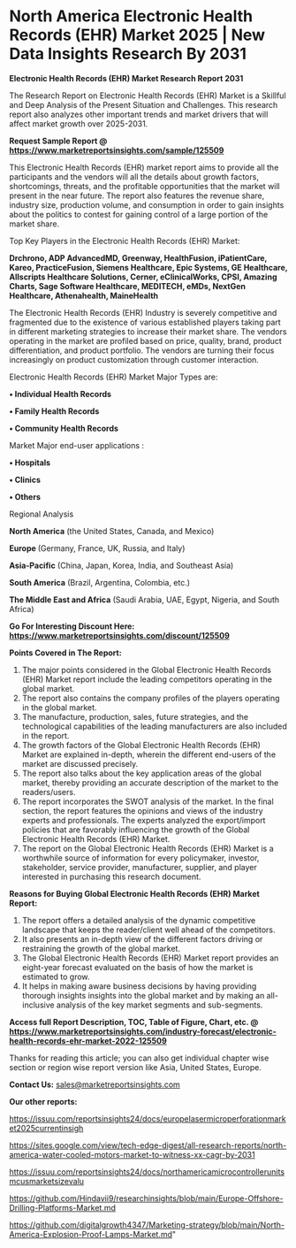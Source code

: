 # North America Electronic Health Records (EHR) Market 2025 | New Data Insights Research By 2031

<strong>Electronic Health Records (EHR) Market Research Report 2031</strong>

The Research Report on Electronic Health Records (EHR) Market is a Skillful and Deep Analysis of the Present Situation and Challenges. This research report also analyzes other important trends and market drivers that will affect market growth over 2025-2031.

<strong>Request Sample Report @ <a href=https://www.marketreportsinsights.com/sample/125509>https://www.marketreportsinsights.com/sample/125509</a></strong>

This Electronic Health Records (EHR) market report aims to provide all the participants and the vendors will all the details about growth factors, shortcomings, threats, and the profitable opportunities that the market will present in the near future. The report also features the revenue share, industry size, production volume, and consumption in order to gain insights about the politics to contest for gaining control of a large portion of the market share.

Top Key Players in the Electronic Health Records (EHR) Market:

<strong>Drchrono, ADP AdvancedMD, Greenway, HealthFusion, iPatientCare, Kareo, PracticeFusion, Siemens Healthcare, Epic Systems, GE Healthcare, Allscripts Healthcare Solutions, Cerner, eClinicalWorks, CPSI, Amazing Charts, Sage Software Healthcare, MEDITECH, eMDs, NextGen Healthcare, Athenahealth, MaineHealth</strong>

The Electronic Health Records (EHR) Industry is severely competitive and fragmented due to the existence of various established players taking part in different marketing strategies to increase their market share. The vendors operating in the market are profiled based on price, quality, brand, product differentiation, and product portfolio. The vendors are turning their focus increasingly on product customization through customer interaction.

Electronic Health Records (EHR) Market Major Types are:

<strong>• Individual Health Records

• Family Health Records

• Community Health Records</strong>

Market Major end-user applications :

<strong>• Hospitals

• Clinics

• Others</strong>

Regional Analysis

</u><strong><b>North America</b></strong> (the United States, Canada, and Mexico)

<strong><b>Europe </b></strong>(Germany, France, UK, Russia, and Italy)

<strong><b>Asia-Pacific</b></strong> (China, Japan, Korea, India, and Southeast Asia)

<strong><b>South America</b></strong> (Brazil, Argentina, Colombia, etc.)

<strong><b>The Middle East and Africa</b></strong> (Saudi Arabia, UAE, Egypt, Nigeria, and South Africa)

<strong>Go For Interesting Discount Here: <a href=https://www.marketreportsinsights.com/discount/125509>https://www.marketreportsinsights.com/discount/125509</a></strong>

<strong>Points Covered in The Report:</strong>
<ol>
  <li>The major points considered in the Global Electronic Health Records (EHR) Market report include the leading competitors operating in the global market.</li>
  <li>The report also contains the company profiles of the players operating in the global market.</li>
  <li>The manufacture, production, sales, future strategies, and the technological capabilities of the leading manufacturers are also included in the report.</li>
  <li>The growth factors of the Global Electronic Health Records (EHR) Market are explained in-depth, wherein the different end-users of the market are discussed precisely.</li>
  <li>The report also talks about the key application areas of the global market, thereby providing an accurate description of the market to the readers/users.</li>
  <li>The report incorporates the SWOT analysis of the market. In the final section, the report features the opinions and views of the industry experts and professionals. The experts analyzed the export/import policies that are favorably influencing the growth of the Global Electronic Health Records (EHR) Market.</li>
  <li>The report on the Global Electronic Health Records (EHR) Market is a worthwhile source of information for every policymaker, investor, stakeholder, service provider, manufacturer, supplier, and player interested in purchasing this research document.</li>
</ol>
<strong>Reasons for Buying Global Electronic Health Records (EHR) Market Report:</strong>

<ol>
  <li>The report offers a detailed analysis of the dynamic competitive landscape that keeps the reader/client well ahead of the competitors.</li>
  <li>It also presents an in-depth view of the different factors driving or restraining the growth of the global market.</li>
  <li>The Global Electronic Health Records (EHR) Market report provides an eight-year forecast evaluated on the basis of how the market is estimated to grow.</li>
  <li>It helps in making aware business decisions by having providing thorough insights insights into the global market and by making an all-inclusive analysis of the key market segments and sub-segments.</li>
</ol>
<strong>Access full Report Description, TOC, Table of Figure, Chart, etc. @ <a href=https://www.marketreportsinsights.com/industry-forecast/electronic-health-records-ehr-market-2022-125509>https://www.marketreportsinsights.com/industry-forecast/electronic-health-records-ehr-market-2022-125509</a></strong>


Thanks for reading this article; you can also get individual chapter wise section or region wise report version like Asia, United States, Europe.

<strong>Contact Us:</strong>
sales@marketreportsinsights.com

<strong>Our other reports:</strong>

<a href=https://issuu.com/reportsinsights24/docs/europelasermicroperforationmarket2025currentinsigh>https://issuu.com/reportsinsights24/docs/europelasermicroperforationmarket2025currentinsigh</a>

<a href=https://sites.google.com/view/tech-edge-digest/all-research-reports/north-america-water-cooled-motors-market-to-witness-xx-cagr-by-2031>https://sites.google.com/view/tech-edge-digest/all-research-reports/north-america-water-cooled-motors-market-to-witness-xx-cagr-by-2031</a>

<a href=https://issuu.com/reportsinsights24/docs/northamericamicrocontrollerunitsmcusmarketsizevalu>https://issuu.com/reportsinsights24/docs/northamericamicrocontrollerunitsmcusmarketsizevalu</a>

<a href=https://github.com/Hindavii9/researchinsights/blob/main/Europe-Offshore-Drilling-Platforms-Market.md>https://github.com/Hindavii9/researchinsights/blob/main/Europe-Offshore-Drilling-Platforms-Market.md</a>

<a href=https://github.com/digitalgrowth4347/Marketing-strategy/blob/main/North-America-Explosion-Proof-Lamps-Market.md>https://github.com/digitalgrowth4347/Marketing-strategy/blob/main/North-America-Explosion-Proof-Lamps-Market.md</a>"
